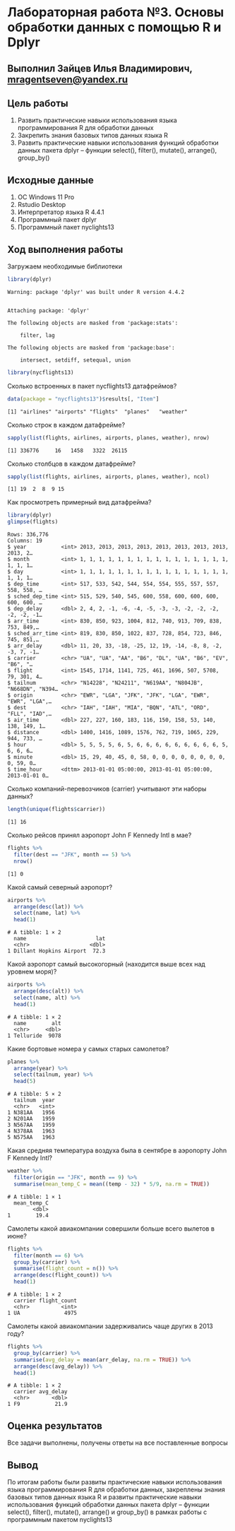 

# Лабораторная работа №3. Основы обработки данных с помощью R и Dplyr

## Выполнил Зайцев Илья Владимирович, mragentseven@yandex.ru

## Цель работы

1.  Развить практические навыки использования языка программирования R
    для обработки данных
2.  Закрепить знания базовых типов данных языка R
3.  Развить практические навыки использования функций обработки данных
    пакета dplyr – функции select(), filter(), mutate(), arrange(),
    group_by()

## Исходные данные

1.  ОС Windows 11 Pro
2.  Rstudio Desktop
3.  Интерпретатор языка R 4.4.1
4.  Программный пакет dplyr
5.  Программный пакет nyclights13

## Ход выполнения работы

Загружаем необходимые библиотеки

``` r
library(dplyr)
```

    Warning: package 'dplyr' was built under R version 4.4.2


    Attaching package: 'dplyr'

    The following objects are masked from 'package:stats':

        filter, lag

    The following objects are masked from 'package:base':

        intersect, setdiff, setequal, union

``` r
library(nycflights13)
```

Сколько встроенных в пакет nycflights13 датафреймов?

``` r
data(package = "nycflights13")$results[, "Item"]
```

    [1] "airlines" "airports" "flights"  "planes"   "weather" 

Сколько строк в каждом датафрейме?

``` r
sapply(list(flights, airlines, airports, planes, weather), nrow)
```

    [1] 336776     16   1458   3322  26115

Сколько столбцов в каждом датафрейме?

``` r
sapply(list(flights, airlines, airports, planes, weather), ncol)
```

    [1] 19  2  8  9 15

Как просмотреть примерный вид датафрейма?

``` r
library(dplyr)
glimpse(flights)
```

    Rows: 336,776
    Columns: 19
    $ year           <int> 2013, 2013, 2013, 2013, 2013, 2013, 2013, 2013, 2013, 2…
    $ month          <int> 1, 1, 1, 1, 1, 1, 1, 1, 1, 1, 1, 1, 1, 1, 1, 1, 1, 1, 1…
    $ day            <int> 1, 1, 1, 1, 1, 1, 1, 1, 1, 1, 1, 1, 1, 1, 1, 1, 1, 1, 1…
    $ dep_time       <int> 517, 533, 542, 544, 554, 554, 555, 557, 557, 558, 558, …
    $ sched_dep_time <int> 515, 529, 540, 545, 600, 558, 600, 600, 600, 600, 600, …
    $ dep_delay      <dbl> 2, 4, 2, -1, -6, -4, -5, -3, -3, -2, -2, -2, -2, -2, -1…
    $ arr_time       <int> 830, 850, 923, 1004, 812, 740, 913, 709, 838, 753, 849,…
    $ sched_arr_time <int> 819, 830, 850, 1022, 837, 728, 854, 723, 846, 745, 851,…
    $ arr_delay      <dbl> 11, 20, 33, -18, -25, 12, 19, -14, -8, 8, -2, -3, 7, -1…
    $ carrier        <chr> "UA", "UA", "AA", "B6", "DL", "UA", "B6", "EV", "B6", "…
    $ flight         <int> 1545, 1714, 1141, 725, 461, 1696, 507, 5708, 79, 301, 4…
    $ tailnum        <chr> "N14228", "N24211", "N619AA", "N804JB", "N668DN", "N394…
    $ origin         <chr> "EWR", "LGA", "JFK", "JFK", "LGA", "EWR", "EWR", "LGA",…
    $ dest           <chr> "IAH", "IAH", "MIA", "BQN", "ATL", "ORD", "FLL", "IAD",…
    $ air_time       <dbl> 227, 227, 160, 183, 116, 150, 158, 53, 140, 138, 149, 1…
    $ distance       <dbl> 1400, 1416, 1089, 1576, 762, 719, 1065, 229, 944, 733, …
    $ hour           <dbl> 5, 5, 5, 5, 6, 5, 6, 6, 6, 6, 6, 6, 6, 6, 6, 5, 6, 6, 6…
    $ minute         <dbl> 15, 29, 40, 45, 0, 58, 0, 0, 0, 0, 0, 0, 0, 0, 0, 59, 0…
    $ time_hour      <dttm> 2013-01-01 05:00:00, 2013-01-01 05:00:00, 2013-01-01 0…

Сколько компаний-перевозчиков (carrier) учитывают эти наборы данных?

``` r
length(unique(flights$carrier))
```

    [1] 16

Сколько рейсов принял аэропорт John F Kennedy Intl в мае?

``` r
flights %>%
  filter(dest == "JFK", month == 5) %>%
  nrow()
```

    [1] 0

Какой самый северный аэропорт?

``` r
airports %>%
  arrange(desc(lat)) %>%
  select(name, lat) %>%
  head(1)
```

    # A tibble: 1 × 2
      name                      lat
      <chr>                   <dbl>
    1 Dillant Hopkins Airport  72.3

Какой аэропорт самый высокогорный (находится выше всех над уровнем
моря)?

``` r
airports %>%
  arrange(desc(alt)) %>%
  select(name, alt) %>%
  head(1)
```

    # A tibble: 1 × 2
      name        alt
      <chr>     <dbl>
    1 Telluride  9078

Какие бортовые номера у самых старых самолетов?

``` r
planes %>%
  arrange(year) %>%
  select(tailnum, year) %>%
  head(5)
```

    # A tibble: 5 × 2
      tailnum  year
      <chr>   <int>
    1 N381AA   1956
    2 N201AA   1959
    3 N567AA   1959
    4 N378AA   1963
    5 N575AA   1963

Какая средняя температура воздуха была в сентябре в аэропорту John F
Kennedy Intl?

``` r
weather %>%
  filter(origin == "JFK", month == 9) %>%
  summarise(mean_temp_C = mean((temp - 32) * 5/9, na.rm = TRUE))
```

    # A tibble: 1 × 1
      mean_temp_C
            <dbl>
    1        19.4

Самолеты какой авиакомпании совершили больше всего вылетов в июне?

``` r
flights %>%
  filter(month == 6) %>%
  group_by(carrier) %>%
  summarise(flight_count = n()) %>%
  arrange(desc(flight_count)) %>%
  head(1)
```

    # A tibble: 1 × 2
      carrier flight_count
      <chr>          <int>
    1 UA              4975

Самолеты какой авиакомпании задерживались чаще других в 2013 году?

``` r
flights %>%
  group_by(carrier) %>%
  summarise(avg_delay = mean(arr_delay, na.rm = TRUE)) %>%
  arrange(desc(avg_delay)) %>%
  head(1)
```

    # A tibble: 1 × 2
      carrier avg_delay
      <chr>       <dbl>
    1 F9           21.9

## Оценка результатов

Все задачи выполнены, получены ответы на все поставленные вопросы

## Вывод

По итогам работы были развиты практические навыки использования языка
программирования R для обработки данных, закреплены знания базовых типов
данных языка R и развиты практические навыки использования функций
обработки данных пакета dplyr – функции select(), filter(), mutate(),
arrange() и group_by() в рамках работы с программным пакетом nyclights13
